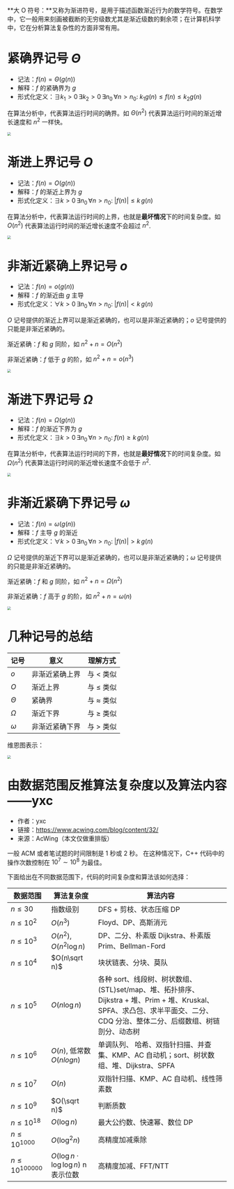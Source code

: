 **大 O 符号：**又称为渐进符号，是用于描述函数渐近行为的数学符号。在数学中，它一般用来刻画被截断的无穷级数尤其是渐近级数的剩余项；在计算机科学中，它在分析算法复杂性的方面非常有用。

<!--more-->

# 紧确界记号 $\Theta$

- 记法：$f(n)=\Theta(g(n))$
- 解释：$f$ 的紧确界为 $g$
- 形式化定义：$\exists k_1>0\,\exists k_2>0\,\exists n_0\,\forall n>n_0\colon\; k_1 g(n)\leq f(n)\leq k_2 g(n)$

在算法分析中，代表算法运行时间的确界。如 $\Theta(n^2)$ 代表算法运行时间的渐近增长速度和 $n^2$ 一样快。

<img src="https://assets.zouht.com/img/note/89-01.webp" style="zoom: 50%;" />

# 渐进上界记号 $O$

- 记法：$f(n)=O(g(n))$
- 解释：$f$ 的渐近上界为 $g$
- 形式化定义：$\exists k>0\,\exists n_{0}\,\forall n>n_{0}\colon\;|f(n)|\leq k\,g(n)$

在算法分析中，代表算法运行时间的上界，也就是**最坏情况**下的时间复杂度。如 $O(n^2)$ 代表算法运行时间的渐近增长速度不会超过 $n^2$.

<img src="https://assets.zouht.com/img/note/89-02.webp" style="zoom:50%;" />

# 非渐近紧确上界记号 $o$

- 记法：$f(n)=o(g(n))$
- 解释：$f$ 的渐近由 $g$ 主导
- 形式化定义：$\forall k>0\,\exists n_{0}\,\forall n>n_{0}\colon\;|f(n)|< k\,g(n)$

$O$ 记号提供的渐近上界可以是渐近紧确的，也可以是非渐近紧确的；$o$ 记号提供的只能是非渐近紧确的。

渐近紧确：$f$  和 $g$ 同阶，如 $n^2+n=O(n^2)$

非渐近紧确：$f$  低于 $g$ 的阶，如 $n^2+n=o(n^3)$

<img src="https://assets.zouht.com/img/note/89-03.webp" style="zoom:50%;" />

# 渐进下界记号 $\Omega$

- 记法：$f(n)=\Omega(g(n))$
- 解释：$f$ 的渐近下界为 $g$
- 形式化定义：$\exists k>0\,\exists n_{0}\,\forall n>n_{0}\colon\;f(n)\geq k\,g(n)$

在算法分析中，代表算法运行时间的下界，也就是**最好情况**下的时间复杂度。如 $\Omega(n^2)$ 代表算法运行时间的渐近增长速度不会低于 $n^2$.

<img src="https://assets.zouht.com/img/note/89-04.webp" style="zoom:50%;" />

# 非渐近紧确下界记号 $\omega$

- 记法：$f(n)=\omega(g(n))$
- 解释：$f$ 主导 $g$ 的渐近
- 形式化定义：$\forall k>0\,\exists n_{0}\,\forall n>n_{0}\colon\;|f(n)|> k\,g(n)$

$\Omega$ 记号提供的渐近下界可以是渐近紧确的，也可以是非渐近紧确的；$\omega$ 记号提供的只能是非渐近紧确的。

渐近紧确：$f$  和 $g$ 同阶，如 $n^2+n=\Omega(n^2)$

非渐近紧确：$f$  高于 $g$ 的阶，如 $n^2+n=\omega(n)$

<img src="https://assets.zouht.com/img/note/89-05.webp" style="zoom:50%;" />

# 几种记号的总结

| 记号     | 意义           | 理解方式          |
| -------- | -------------- | ----------------- |
| $o$      | 非渐近紧确上界 | 与 $<$ 类似       |
| $O$      | 渐近上界       | 与 $\leq$ 类似    |
| $\Theta$ | 紧确界         | 与 $\approx$ 类似 |
| $\Omega$ | 渐近下界       | 与 $\geq$ 类似    |
| $\omega$ | 非渐近紧确下界 | 与 $>$ 类似       |

维恩图表示：

<img src="https://assets.zouht.com/img/note/89-06.webp" style="zoom:50%;" />

# 由数据范围反推算法复杂度以及算法内容——yxc

- 作者：yxc
- 链接：https://www.acwing.com/blog/content/32/
- 来源：AcWing（本文仅做重排版）

一般 ACM 或者笔试题的时间限制是 1 秒或 2 秒。
在这种情况下，C++ 代码中的操作次数控制在 $10^7\sim10^8$ 为最佳。

下面给出在不同数据范围下，代码的时间复杂度和算法该如何选择：

| 数据范围           | 算法复杂度                           | 算法内容                                                     |
| ------------------ | ------------------------------------ | ------------------------------------------------------------ |
| $n\leq30$          | 指数级别                             | DFS + 剪枝、状态压缩 DP                                      |
| $n\leq10^2$        | $O(n^3)$                             | Floyd、DP、高斯消元                                          |
| $n\leq10^3$        | $O(n^2)$, $O(n^2\log n)$             | DP、二分、朴素版 Dijkstra、朴素版 Prim、Bellman-Ford         |
| $n\leq10^4$        | $O(n\sqrt n)$                        | 块状链表、分块、莫队                                         |
| $n\leq10^5$        | $O(n\log n)$                         | 各种 sort、线段树、树状数组、(STL)set/map、堆、拓扑排序、Dijkstra + 堆、Prim + 堆、Kruskal、SPFA、求凸包、求半平面交、二分、CDQ 分治、整体二分、后缀数组、树链剖分、动态树 |
| $n\leq10^6$        | $O(n)$, 低常数 $O(nlogn)$            | 单调队列、 哈希、双指针扫描、并查集、KMP、AC 自动机；sort、树状数组、堆、Dijkstra、SPFA |
| $n\leq10^7$        | $O(n)$                               | 双指针扫描、KMP、AC 自动机、线性筛素数                       |
| $n\leq10^9$        | $O(\sqrt n)$                         | 判断质数                                                     |
| $n\leq10^{18}$     | $O(\log n)$                          | 最大公约数、快速幂、数位 DP                                  |
| $n\leq10^{1000}$   | $O(\log^2 n)$                        | 高精度加减乘除                                               |
| $n\leq10^{100000}$ | $O(\log n\cdot\log\log n)$ n表示位数 | 高精度加减、FFT/NTT                                          |